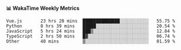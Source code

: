 **:bar_chart: WakaTime Weekly Metrics**

<!--START_SECTION:waka-->

```text
Vue.js       23 hrs 28 mins  ██████████████░░░░░░░░░░░   55.75 %
Python       8 hrs 39 mins   █████░░░░░░░░░░░░░░░░░░░░   20.54 %
JavaScript   5 hrs 24 mins   ███▒░░░░░░░░░░░░░░░░░░░░░   12.84 %
TypeScript   2 hrs 50 mins   █▓░░░░░░░░░░░░░░░░░░░░░░░   06.74 %
Other        40 mins         ▒░░░░░░░░░░░░░░░░░░░░░░░░   01.59 %
```

<!--END_SECTION:waka-->
